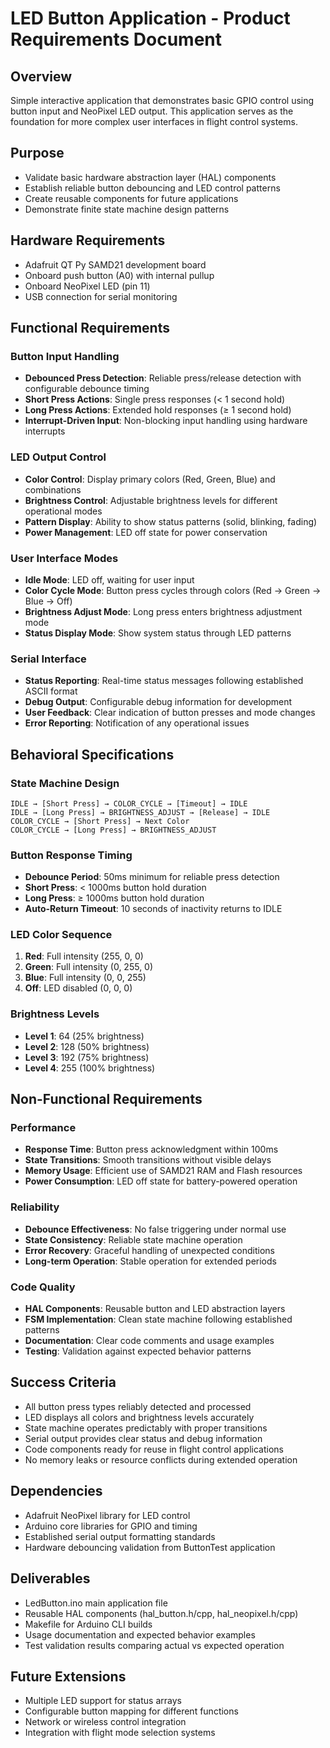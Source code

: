 # LED Button Application - Product Requirements Document

## Overview
Simple interactive application that demonstrates basic GPIO control using button input and NeoPixel LED output. This application serves as the foundation for more complex user interfaces in flight control systems.

## Purpose
- Validate basic hardware abstraction layer (HAL) components
- Establish reliable button debouncing and LED control patterns
- Create reusable components for future applications
- Demonstrate finite state machine design patterns

## Hardware Requirements
- Adafruit QT Py SAMD21 development board
- Onboard push button (A0) with internal pullup
- Onboard NeoPixel LED (pin 11)
- USB connection for serial monitoring

## Functional Requirements

### Button Input Handling
- **Debounced Press Detection**: Reliable press/release detection with configurable debounce timing
- **Short Press Actions**: Single press responses (< 1 second hold)
- **Long Press Actions**: Extended hold responses (≥ 1 second hold)
- **Interrupt-Driven Input**: Non-blocking input handling using hardware interrupts

### LED Output Control
- **Color Control**: Display primary colors (Red, Green, Blue) and combinations
- **Brightness Control**: Adjustable brightness levels for different operational modes
- **Pattern Display**: Ability to show status patterns (solid, blinking, fading)
- **Power Management**: LED off state for power conservation

### User Interface Modes
- **Idle Mode**: LED off, waiting for user input
- **Color Cycle Mode**: Button press cycles through colors (Red → Green → Blue → Off)
- **Brightness Adjust Mode**: Long press enters brightness adjustment mode
- **Status Display Mode**: Show system status through LED patterns

### Serial Interface
- **Status Reporting**: Real-time status messages following established ASCII format
- **Debug Output**: Configurable debug information for development
- **User Feedback**: Clear indication of button presses and mode changes
- **Error Reporting**: Notification of any operational issues

## Behavioral Specifications

### State Machine Design
```
IDLE → [Short Press] → COLOR_CYCLE → [Timeout] → IDLE
IDLE → [Long Press] → BRIGHTNESS_ADJUST → [Release] → IDLE
COLOR_CYCLE → [Short Press] → Next Color
COLOR_CYCLE → [Long Press] → BRIGHTNESS_ADJUST
```

### Button Response Timing
- **Debounce Period**: 50ms minimum for reliable press detection
- **Short Press**: < 1000ms button hold duration
- **Long Press**: ≥ 1000ms button hold duration  
- **Auto-Return Timeout**: 10 seconds of inactivity returns to IDLE

### LED Color Sequence
1. **Red**: Full intensity (255, 0, 0)
2. **Green**: Full intensity (0, 255, 0)
3. **Blue**: Full intensity (0, 0, 255)
4. **Off**: LED disabled (0, 0, 0)

### Brightness Levels
- **Level 1**: 64 (25% brightness)
- **Level 2**: 128 (50% brightness)  
- **Level 3**: 192 (75% brightness)
- **Level 4**: 255 (100% brightness)

## Non-Functional Requirements

### Performance
- **Response Time**: Button press acknowledgment within 100ms
- **State Transitions**: Smooth transitions without visible delays
- **Memory Usage**: Efficient use of SAMD21 RAM and Flash resources
- **Power Consumption**: LED off state for battery-powered operation

### Reliability
- **Debounce Effectiveness**: No false triggering under normal use
- **State Consistency**: Reliable state machine operation
- **Error Recovery**: Graceful handling of unexpected conditions
- **Long-term Operation**: Stable operation for extended periods

### Code Quality
- **HAL Components**: Reusable button and LED abstraction layers
- **FSM Implementation**: Clean state machine following established patterns
- **Documentation**: Clear code comments and usage examples
- **Testing**: Validation against expected behavior patterns

## Success Criteria
- All button press types reliably detected and processed
- LED displays all colors and brightness levels accurately
- State machine operates predictably with proper transitions
- Serial output provides clear status and debug information
- Code components ready for reuse in flight control applications
- No memory leaks or resource conflicts during extended operation

## Dependencies
- Adafruit NeoPixel library for LED control
- Arduino core libraries for GPIO and timing
- Established serial output formatting standards
- Hardware debouncing validation from ButtonTest application

## Deliverables
- LedButton.ino main application file
- Reusable HAL components (hal_button.h/cpp, hal_neopixel.h/cpp)
- Makefile for Arduino CLI builds
- Usage documentation and expected behavior examples
- Test validation results comparing actual vs expected operation

## Future Extensions
- Multiple LED support for status arrays
- Configurable button mapping for different functions
- Network or wireless control integration
- Integration with flight mode selection systems